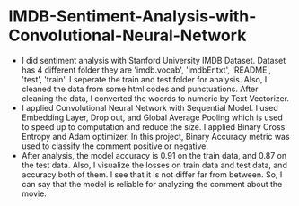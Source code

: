 # IMDB-Sentiment-Analysis-with-Convolutional-Neural-Network
* I did sentiment analysis with Stanford University IMDB Dataset. Dataset has 4 different folder they are 'imdb.vocab', 'imdbEr.txt', 'README', 'test', 'train'. I seperate the train and test folder for analysis. Also, I cleaned the data from some html codes and punctuations. After cleaning the data, I converted the woords to numeric by Text Vectorizer.  
* I applied Convolutional Neural Network with Sequential Model. I used Embedding Layer, Drop out, and Global Average Pooling which is used to speed up to computation and reduce the size. I applied Binary Cross Entropy and Adam optimizer. In this project, Binary Accuracy metric was used to classify the comment positive or negative.   
* After analysis, the model accuracy is 0.91 on the train data, and 0.87 on the test data. Also, I visualize the losses on train data and test data, and accuracy both of them. I see that it is not differ far from between. So, I can say that the model is reliable for analyzing the comment about the movie.
